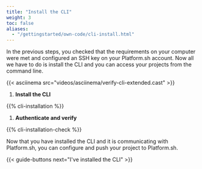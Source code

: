 ```yaml
---
title: "Install the CLI"
weight: 3
toc: false
aliases:
  - "/gettingstarted/own-code/cli-install.html"
---
```


In the previous steps, you checked that the requirements on your computer were met and configured an SSH key on your Platform.sh account. Now all we have to do is install the CLI and you can access your projects from the command line.

{{< asciinema src="videos/asciinema/verify-cli-extended.cast" >}}

1. **Install the CLI**

  {{% cli-installation %}}

1. **Authenticate and verify**

  {{% cli-installation-check %}}

Now that you have installed the CLI and it is communicating with Platform.sh, you can configure and push your project to Platform.sh.

{{< guide-buttons next="I've installed the CLI" >}}
